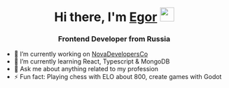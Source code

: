 <h1 align="center">Hi there, I'm <a href="https://github.com/Zoomish" target="_blank">Egor</a> 
<img src="https://github.com/blackcater/blackcater/raw/main/images/Hi.gif" height="32"/></h1>
<h3 align="center">Frontend Developer from Russia</h3>

- 🔭 I’m currently working on <a href="https://github.com/NovaDevelopersCo" target="_blank">NovaDevelopersCo</a>
- 🌱 I’m currently learning React, Typescript & MongoDB
- 💬 Ask me about anything related to my profession
- ⚡ Fun fact: Playing chess with ELO about 800, create games with Godot 
